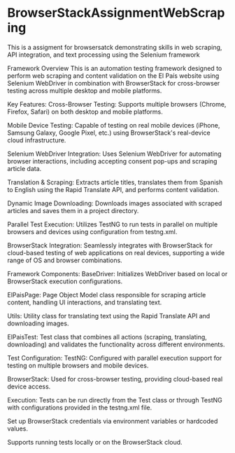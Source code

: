 # BrowserStackAssignmentWebScraping
This is a assigment for browsersatck demonstrating skills in web scraping, API integration, and text processing using the Selenium framework 

Framework Overview
This is an automation testing framework designed to perform web scraping and content validation on the El País website using Selenium WebDriver in combination with BrowserStack for cross-browser testing across multiple desktop and mobile platforms.

Key Features:
Cross-Browser Testing: Supports multiple browsers (Chrome, Firefox, Safari) on both desktop and mobile platforms.

Mobile Device Testing: Capable of testing on real mobile devices (iPhone, Samsung Galaxy, Google Pixel, etc.) using BrowserStack's real-device cloud infrastructure.

Selenium WebDriver Integration: Uses Selenium WebDriver for automating browser interactions, including accepting consent pop-ups and scraping article data.

Translation & Scraping: Extracts article titles, translates them from Spanish to English using the Rapid Translate API, and performs content validation.

Dynamic Image Downloading: Downloads images associated with scraped articles and saves them in a project directory.

Parallel Test Execution: Utilizes TestNG to run tests in parallel on multiple browsers and devices using configuration from testng.xml.

BrowserStack Integration: Seamlessly integrates with BrowserStack for cloud-based testing of web applications on real devices, supporting a wide range of OS and browser combinations.

Framework Components:
BaseDriver: Initializes WebDriver based on local or BrowserStack execution configurations.

ElPaisPage: Page Object Model class responsible for scraping article content, handling UI interactions, and translating text.

Utils: Utility class for translating text using the Rapid Translate API and downloading images.

ElPaisTest: Test class that combines all actions (scraping, translating, downloading) and validates the functionality across different environments.

Test Configuration:
TestNG: Configured with parallel execution support for testing on multiple browsers and mobile devices.

BrowserStack: Used for cross-browser testing, providing cloud-based real device access.

Execution:
Tests can be run directly from the Test class or through TestNG with configurations provided in the testng.xml file.

Set up BrowserStack credentials via environment variables or hardcoded values.

Supports running tests locally or on the BrowserStack cloud.

